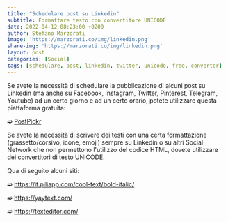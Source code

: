 ```yaml
---
title: "Schedulare post su Linkedin"
subtitle: Formattare testo con convertitore UNICODE
date: 2022-04-12 08:23:00 +0200
author: Stefano Marzorati
image: 'https://marzorati.co/img/linkedin.png'
share-img: 'https://marzorati.co/img/linkedin.png'
layout: post
categories: [Social]
tags: [schedulare, post, linkedin, twitter, unicode, free, converter]
---
```

Se avete la necessità di schedulare la pubblicazione di alcuni post su Linkedin (ma anche su Facebook, Instagram, Twitter, Pinterest, Telegram, Youtube) ad un certo giorno e ad un certo orario, potete utilizzare questa piattaforma gratuita:   

➫ <a href="https://www.postpickr.com/" target="_blank">PostPickr</a>

Se avete la necessità di scrivere dei testi con una certa formattazione (grassetto/corsivo, icone, emoji) sempre su Linkedin o su altri Social Network che non permettono l'utilizzo del codice HTML, dovete utilizzare dei convertitori di testo UNICODE.   

Qua di seguito alcuni siti:   

➫ <a href="https://it.piliapp.com/cool-text/bold-italic/" target="_blank">https://it.piliapp.com/cool-text/bold-italic/</a>   

➫ <a href="https://yaytext.com/" target="_blank">https://yaytext.com/</a>   

➫ <a href="https://texteditor.com/" target="_blank">https://texteditor.com/</a>   
